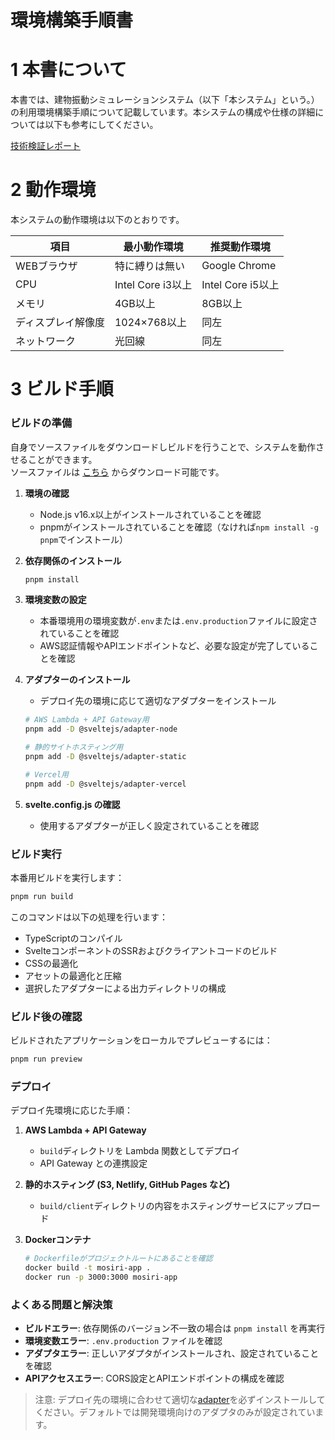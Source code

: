# 環境構築手順書

# 1 本書について

本書では、建物振動シミュレーションシステム（以下「本システム」という。）の利用環境構築手順について記載しています。本システムの構成や仕様の詳細については以下も参考にしてください。

[技術検証レポート](https://www.mlit.go.jp/plateau/file/libraries/doc/plateau_tech_doc_0030_ver01.pdf)

# 2 動作環境

本システムの動作環境は以下のとおりです。




| 項目 | 最小動作環境 | 推奨動作環境 | 
| - | - | - | 
| WEBブラウザ | 特に縛りは無い | Google Chrome | 
| CPU | Intel Core i3以上 | Intel Core i5以上 | 
| メモリ | 4GB以上 | 8GB以上 | 
| ディスプレイ解像度 | 1024×768以上 |  同左  | 
| ネットワーク       | 光回線|  同左                            | 

# 3 ビルド手順

### ビルドの準備
自身でソースファイルをダウンロードしビルドを行うことで、システムを動作させることができます。\
ソースファイルは
[こちら](https://github.com/Project-PLATEAU/Earthquake-simulation-tools/)
からダウンロード可能です。

1. **環境の確認**
   - Node.js v16.x以上がインストールされていることを確認
   - pnpmがインストールされていることを確認（なければ`npm install -g pnpm`でインストール）

2. **依存関係のインストール**
   ```bash
   pnpm install
   ```

3. **環境変数の設定**
   - 本番環境用の環境変数が`.env`または`.env.production`ファイルに設定されていることを確認
   - AWS認証情報やAPIエンドポイントなど、必要な設定が完了していることを確認

4. **アダプターのインストール**
   - デプロイ先の環境に応じて適切なアダプターをインストール
   ```bash
   # AWS Lambda + API Gateway用
   pnpm add -D @sveltejs/adapter-node

   # 静的サイトホスティング用
   pnpm add -D @sveltejs/adapter-static

   # Vercel用
   pnpm add -D @sveltejs/adapter-vercel
   ```
5. **svelte.config.js の確認**
   - 使用するアダプターが正しく設定されていることを確認

### ビルド実行

本番用ビルドを実行します：

```bash
pnpm run build
```

このコマンドは以下の処理を行います：
- TypeScriptのコンパイル
- SvelteコンポーネントのSSRおよびクライアントコードのビルド
- CSSの最適化
- アセットの最適化と圧縮
- 選択したアダプターによる出力ディレクトリの構成

### ビルド後の確認

ビルドされたアプリケーションをローカルでプレビューするには：

```bash
pnpm run preview
```

### デプロイ

デプロイ先環境に応じた手順：

1. **AWS Lambda + API Gateway**
   - `build`ディレクトリを Lambda 関数としてデプロイ
   - API Gateway との連携設定

2. **静的ホスティング (S3, Netlify, GitHub Pages など)**
   - `build/client`ディレクトリの内容をホスティングサービスにアップロード

3. **Dockerコンテナ**
   ```bash
   # Dockerfileがプロジェクトルートにあることを確認
   docker build -t mosiri-app .
   docker run -p 3000:3000 mosiri-app
   ```

### よくある問題と解決策

- **ビルドエラー**: 依存関係のバージョン不一致の場合は `pnpm install` を再実行
- **環境変数エラー**: `.env.production` ファイルを確認
- **アダプタエラー**: 正しいアダプタがインストールされ、設定されていることを確認
- **APIアクセスエラー**: CORS設定とAPIエンドポイントの構成を確認

> 注意: デプロイ先の環境に合わせて適切な[adapter](https://kit.svelte.dev/docs/adapters)を必ずインストールしてください。デフォルトでは開発環境向けのアダプタのみが設定されています。